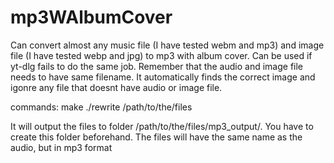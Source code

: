 # mp3WAlbumCover
Can convert almost any music file (I have tested webm and mp3) and image file (I have tested webp and jpg) to mp3 with album cover.
Can be used if yt-dlg fails to do the same job. Remember that the audio and image file needs to have same filename.
It automatically finds the correct image and igonre any file that doesnt have audio or image file.

commands:
make
./rewrite /path/to/the/files

It will output the files to folder /path/to/the/files/mp3_output/. You have to create this folder beforehand. The files will have the same name as the audio, but in mp3 format
